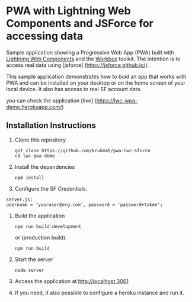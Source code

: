 # PWA with Lightning Web Components and JSForce for accessing data

Sample application showing a Progressive Web App (PWA) built with [Lightning Web Components](https://lwc.dev) and the [Workbox](https://developers.google.com/web/tools/workbox) toolkit. The intention is to access real data using [jsforce] (https://jsforce.github.io/).

This sample application demonstrates how to buid an app that works with PWA and can be installed on your desktop or on the home screen of your local device. It also has access to real SF account data.

you can check the application [live] (https://lwc-wpa-demo.herokuapp.com/) 


## Installation Instructions

1. Clone this repository
    ```
    git clone https://github.com/krukmat/pwa-lwc-sforce
    cd lwc-pwa-demo
    ```

1. Install the dependencies
    ```
    npm install
    ```

1. Configure the SF Credentials:
```
server.js:
username = 'youruser@org.com', password = 'password+token';
```

1. Build the application
    ```
    npm run build:development
    ``` 
    or (production build):
    ```
    npm run build
    ``` 

1. Start the server
    ```
    node server
    ```

1. Access the application at [http://localhost:3001](http://localhost:3001)

1. If you need, it also possible to configure a heroku instance and run it.
